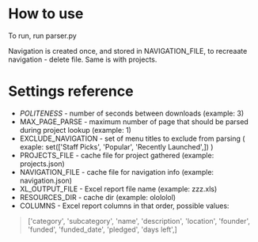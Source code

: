 # How to use

To run, run parser.py

Navigation is created once, and stored in NAVIGATION_FILE, to recreaate navigation - delete file. Same is with projects.

# Settings reference

* *POLITENESS* - number of seconds between downloads (example: 3)
* MAX_PAGE_PARSE - maximum number of page that should be parsed during project lookup (example: 1)
* EXCLUDE_NAVIGATION - set of menu titles to exclude from parsing ( exaple: set(['Staff Picks', 'Popular', 'Recently Launched',]) )
* PROJECTS_FILE - cache file for project gathered (example: projects.json)
* NAVIGATION_FILE - cache file for navigation info (example: navigation.json)
* XL_OUTPUT_FILE - Excel report file name (example: zzz.xls)
* RESOURCES_DIR - cache dir (example: olololol)
* COLUMNS - Excel report columns in that order, possible values:

> ['category', 'subcategory', 'name', 'description', 'location', 'founder', 'funded', 'funded_date', 'pledged', 'days left',]
